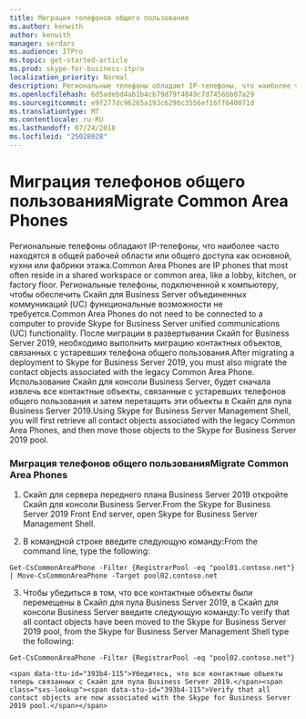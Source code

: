 ```yaml
---
title: Миграция телефонов общего пользования
ms.author: kenwith
author: kenwith
manager: serdars
ms.audience: ITPro
ms.topic: get-started-article
ms.prod: skype-for-business-itpro
localization_priority: Normal
description: Региональные телефоны обладают IP-телефоны, что наиболее часто находятся в общей рабочей области или общего доступа как основной, кухни или фабрики этажа. Региональные телефоны, подключенной к компьютеру, чтобы обеспечить Скайп для Business Server объединенных коммуникаций (UC) функциональные возможности не требуется. После миграции в развертывании Скайп for Business Server 2019, необходимо выполнить миграцию контактных объектов, связанных с устаревших телефона общего пользования. С помощью Скайп для консоли Business Server будет сначала извлечь все контактные объекты, связанные с устаревших телефонов общего пользования и затем перетащить эти объекты в Скайп для пула Business Server 2019.
ms.openlocfilehash: 6d5adebd4ab1b4cb79d79f4049c7d7456bb07a29
ms.sourcegitcommit: e9f277dc96265a193c6298c3556ef16ff640071d
ms.translationtype: MT
ms.contentlocale: ru-RU
ms.lasthandoff: 07/24/2018
ms.locfileid: "25028028"
---
```

# <a name="migrate-common-area-phones"></a><span data-ttu-id="393b4-106">Миграция телефонов общего пользования</span><span class="sxs-lookup"><span data-stu-id="393b4-106">Migrate Common Area Phones</span></span>

<span data-ttu-id="393b4-107">Региональные телефоны обладают IP-телефоны, что наиболее часто находятся в общей рабочей области или общего доступа как основной, кухни или фабрики этажа.</span><span class="sxs-lookup"><span data-stu-id="393b4-107">Common Area Phones are IP phones that most often reside in a shared workspace or common area, like a lobby, kitchen, or factory floor.</span></span> <span data-ttu-id="393b4-108">Региональные телефоны, подключенной к компьютеру, чтобы обеспечить Скайп для Business Server объединенных коммуникаций (UC) функциональные возможности не требуется.</span><span class="sxs-lookup"><span data-stu-id="393b4-108">Common Area Phones do not need to be connected to a computer to provide Skype for Business Server unified communications (UC) functionality.</span></span> <span data-ttu-id="393b4-109">После миграции в развертывании Скайп for Business Server 2019, необходимо выполнить миграцию контактных объектов, связанных с устаревших телефона общего пользования.</span><span class="sxs-lookup"><span data-stu-id="393b4-109">After migrating a deployment to Skype for Business Server 2019, you must also migrate the contact objects associated with the legacy Common Area Phone.</span></span> <span data-ttu-id="393b4-110">Использование Скайп для консоли Business Server, будет сначала извлечь все контактные объекты, связанные с устаревших телефонов общего пользования и затем перетащить эти объекты в Скайп для пула Business Server 2019.</span><span class="sxs-lookup"><span data-stu-id="393b4-110">Using Skype for Business Server Management Shell, you will first retrieve all contact objects associated with the legacy Common Area Phones, and then move those objects to the Skype for Business Server 2019 pool.</span></span>
  
### <a name="migrate-common-area-phones"></a><span data-ttu-id="393b4-111">Миграция телефонов общего пользования</span><span class="sxs-lookup"><span data-stu-id="393b4-111">Migrate Common Area Phones</span></span>

1. <span data-ttu-id="393b4-112">Скайп для сервера переднего плана Business Server 2019 откройте Скайп для консоли Business Server.</span><span class="sxs-lookup"><span data-stu-id="393b4-112">From the Skype for Business Server 2019 Front End server, open Skype for Business Server Management Shell.</span></span>
    
2. <span data-ttu-id="393b4-113">В командной строке введите следующую команду:</span><span class="sxs-lookup"><span data-stu-id="393b4-113">From the command line, type the following:</span></span>
    
  ```
  Get-CsCommonAreaPhone -Filter {RegistrarPool -eq "pool01.contoso.net"} | Move-CsCommonAreaPhone -Target pool02.contoso.net
  ```

3. <span data-ttu-id="393b4-114">Чтобы убедиться в том, что все контактные объекты были перемещены в Скайп для пула Business Server 2019, в Скайп для консоли Business Server введите следующую команду:</span><span class="sxs-lookup"><span data-stu-id="393b4-114">To verify that all contact objects have been moved to the Skype for Business Server 2019 pool, from the Skype for Business Server Management Shell type the following:</span></span>
    
  ```
  Get-CsCommonAreaPhone -Filter {RegistrarPool -eq "pool02.contoso.net"}
  ```

    <span data-ttu-id="393b4-115">Убедитесь, что все контактные объекты теперь связанных с Скайп для пула Business Server 2019.</span><span class="sxs-lookup"><span data-stu-id="393b4-115">Verify that all contact objects are now associated with the Skype for Business Server 2019 pool.</span></span>
    

